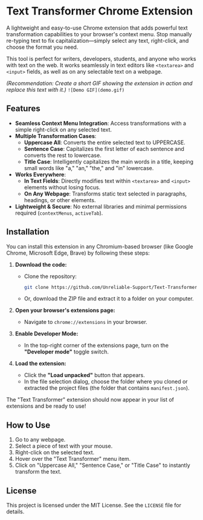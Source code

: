 # Text Transformer Chrome Extension

A lightweight and easy-to-use Chrome extension that adds powerful text transformation capabilities to your browser's context menu. Stop manually re-typing text to fix capitalization—simply select any text, right-click, and choose the format you need.

This tool is perfect for writers, developers, students, and anyone who works with text on the web. It works seamlessly in text editors like `<textarea>` and `<input>` fields, as well as on any selectable text on a webpage.

*(Recommendation: Create a short GIF showing the extension in action and replace this text with it.)*
`![Demo GIF](demo.gif)`

## Features

-   **Seamless Context Menu Integration**: Access transformations with a simple right-click on any selected text.
-   **Multiple Transformation Cases**:
    -   **Uppercase All**: Converts the entire selected text to UPPERCASE.
    -   **Sentence Case**: Capitalizes the first letter of each sentence and converts the rest to lowercase.
    -   **Title Case**: Intelligently capitalizes the main words in a title, keeping small words like "a," "an," "the," and "in" lowercase.
-   **Works Everywhere**:
    -   **In Text Fields**: Directly modifies text within `<textarea>` and `<input>` elements without losing focus.
    -   **On Any Webpage**: Transforms static text selected in paragraphs, headings, or other elements.
-   **Lightweight & Secure**: No external libraries and minimal permissions required (`contextMenus`, `activeTab`).

## Installation

You can install this extension in any Chromium-based browser (like Google Chrome, Microsoft Edge, Brave) by following these steps:

1.  **Download the code:**
    -   Clone the repository:
        ```bash
        git clone https://github.com/Unreliable-Support/Text-Transformer-Extension.git
        ```
    -   Or, download the ZIP file and extract it to a folder on your computer.

2.  **Open your browser's extensions page:**
    -   Navigate to `chrome://extensions` in your browser.

3.  **Enable Developer Mode:**
    -   In the top-right corner of the extensions page, turn on the **"Developer mode"** toggle switch.

4.  **Load the extension:**
    -   Click the **"Load unpacked"** button that appears.
    -   In the file selection dialog, choose the folder where you cloned or extracted the project files (the folder that contains `manifest.json`).

The "Text Transformer" extension should now appear in your list of extensions and be ready to use!

## How to Use

1.  Go to any webpage.
2.  Select a piece of text with your mouse.
3.  Right-click on the selected text.
4.  Hover over the "Text Transformer" menu item.
5.  Click on "Uppercase All," "Sentence Case," or "Title Case" to instantly transform the text.

## License

This project is licensed under the MIT License. See the `LICENSE` file for details.